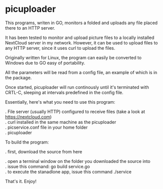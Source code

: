 # picuploader

This programs, writen in GO, monitors a folded and uploads any file placed
there to an HTTP server. 

It has been tested to monitor and upload picture files to a locally installed
NextCloud server in my network. However, it can be used to upload files to any
HTTP server, since it uses curl to upload the files.

Originally written for Linux, the program can easily be converted to Windows
due to GO easy of portability.

All the parameters will be read from a config file, an example of which is in 
the package.

Once started, picuploader will run continously until it's terminated with CRTL-C,
sleeping at intervals predefined in the config file.

Essentially, here's what you need to use this program:

. File server (usually HTTP) configured to receive files (take a look at https://nextcloud.com)
<br>
. curl installed in the same machine as the picuploader
<br>
. picservice.conf file in your home folder
<br>
. picuploader


To build the program:

. first, download the source from here

. open a terminal window on the folder you downloaded the source into
<br>
. issue this command:
  go build service.go
<br>
. to execute the stanadlone app, issue this command
  ./service   


That's it. Enjoy!


